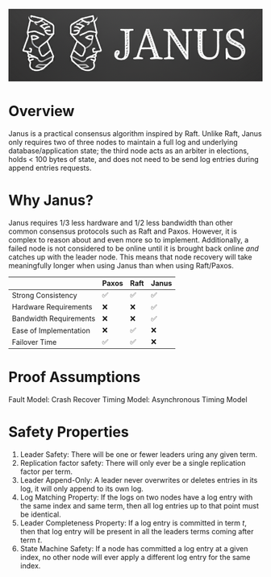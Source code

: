 ![Banner](.assets/janus-banner.png)

# Overview
Janus is a practical consensus algorithm inspired by Raft. Unlike Raft, Janus only requires two of three nodes to maintain a full log and underlying database/application state; the third node acts as an arbiter in elections, holds < 100 bytes of state, and does not need to be send log entries during append entries requests. 

# Why Janus?
Janus requires 1/3 less hardware and 1/2 less bandwidth than other common consensus protocols such as Raft and Paxos. 
However, it is complex to reason about and even more so to implement. Additionally, a failed node is not considered to be online until it is brought back online *and* catches up with the leader node. This means that node recovery will take meaningfully longer when using Janus than when using Raft/Paxos. 

|                        | Paxos | Raft | Janus |
|------------------------|-------|------|-------|
| Strong Consistency  | ✅     | ✅    | ✅  |
| Hardware Requirements  | ❌     | ❌    | ✅  |
| Bandwidth Requirements  | ❌     | ❌    | ✅     |
| Ease of Implementation | ❌     | ✅    | ❌     |
| Failover Time | ✅     | ✅    | ❌     |


# Proof Assumptions
Fault Model: Crash Recover
Timing Model: Asynchronous Timing Model

# Safety Properties
1) Leader Safety: There will be one or fewer leaders uring any given term. 
2) Replication factor safety: There will only ever be a single replication factor per term. 
3) Leader Append-Only: A leader never overwrites or deletes entries in its log, it will only append to its own log. 
4) Log Matching Property: If the logs on two nodes have a log entry with the same index and same term, then all log entries up to that point must be identical. 
5) Leader Completeness Property: If a log entry is committed in term $t$, then that log entry will be present in all the leaders terms coming after term $t$. 
6) State Machine Safety: If a node has committed a log entry at a given index, no other node will ever apply a different log entry for the same index.